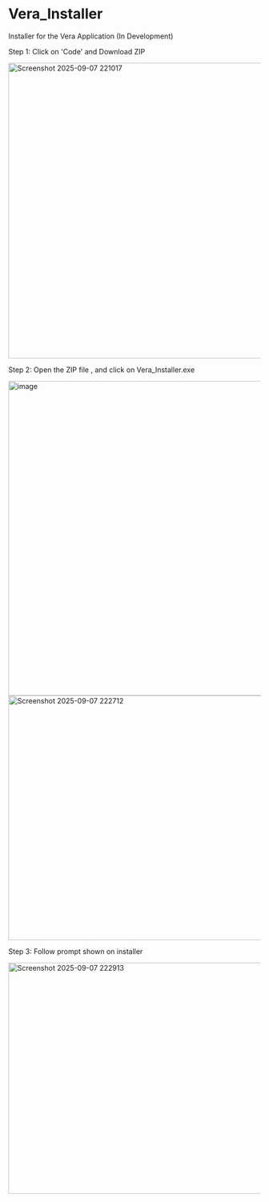 # Vera_Installer
Installer for the Vera Application (In Development)

Step 1: Click on 'Code' and Download ZIP

<img width="1244" height="591" alt="Screenshot 2025-09-07 221017" src="https://github.com/user-attachments/assets/8e3d798f-7153-4ba7-a263-4fa9a8e33742" />


Step 2: Open the ZIP file , and click on Vera_Installer.exe


<img width="1623" height="629" alt="image" src="https://github.com/user-attachments/assets/dd23187b-1dd2-48b1-8648-389e02edba12" />


<img width="526" height="489" alt="Screenshot 2025-09-07 222712" src="https://github.com/user-attachments/assets/5b0f612a-ca11-4ded-950a-7710e1fdaf63" />


Step 3: Follow prompt shown on installer


<img width="594" height="462" alt="Screenshot 2025-09-07 222913" src="https://github.com/user-attachments/assets/da521fef-9b78-4350-b98a-d78037bdaddc" />
